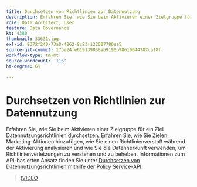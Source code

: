 ```yaml
---
title: Durchsetzen von Richtlinien zur Datennutzung
description: Erfahren Sie, wie Sie beim Aktivieren einer Zielgruppe für ein Ziel Datennutzungsrichtlinien durchsetzen. Erfahren Sie, wie Sie Zielen Marketing-Aktionen hinzufügen, wie Sie einen Richtlinienverstoß während der Aktivierung analysieren und wie Sie die Datenherkunft verwenden, um Richtlinienverletzungen zu verstehen und zu beheben.
role: Data Architect, User
feature: Data Governance
kt: 4380
thumbnail: 33631.jpg
exl-id: 9372f240-73a0-4262-8c23-122007786ea5
source-git-commit: 17be24fe619139056a69190b98610644387ca18f
workflow-type: tm+mt
source-wordcount: '116'
ht-degree: 6%

---
```


# Durchsetzen von Richtlinien zur Datennutzung

Erfahren Sie, wie Sie beim Aktivieren einer Zielgruppe für ein Ziel Datennutzungsrichtlinien durchsetzen. Erfahren Sie, wie Sie Zielen Marketing-Aktionen hinzufügen, wie Sie einen Richtlinienverstoß während der Aktivierung analysieren und wie Sie die Datenherkunft verwenden, um Richtlinienverletzungen zu verstehen und zu beheben. Informationen zum API-basierten Ansatz finden Sie unter [Durchsetzen von Datennutzungsrichtlinien mithilfe der Policy Service-API](https://experienceleague.adobe.com/docs/experience-platform/data-governance/enforcement/api-enforcement.html).

>[!VIDEO](https://video.tv.adobe.com/v/33631?quality=12&learn=on)